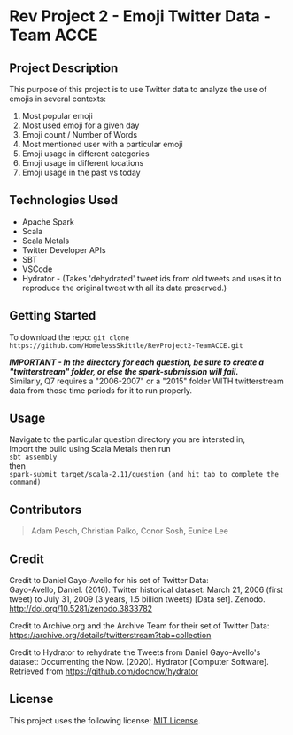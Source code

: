 # Rev Project 2 - Emoji Twitter Data - Team ACCE

## Project Description

This purpose of this project is to use Twitter data to analyze the use of emojis in several contexts:
1) Most popular emoji
2) Most used emoji for a given day
3) Emoji count / Number of Words
4) Most mentioned user with a particular emoji
5) Emoji usage in different categories
6) Emoji usage in different locations
7) Emoji usage in the past vs today

## Technologies Used

* Apache Spark
* Scala
* Scala Metals
* Twitter Developer APIs
* SBT
* VSCode
* Hydrator - (Takes 'dehydrated' tweet ids from old tweets and uses it to reproduce the original tweet with all its data preserved.)

## Getting Started

To download the repo:
```git clone https://github.com/HomelessSkittle/RevProject2-TeamACCE.git```

***IMPORTANT - In the directory for each question, be sure to create a "twitterstream" folder, or else the spark-submission will fail.***  
Similarly, Q7 requires a "2006-2007" or a "2015" folder WITH twitterstream data from those time periods for it to run properly.

## Usage

Navigate to the particular question directory you are intersted in,  
Import the build using Scala Metals then run  
```sbt assembly```  
then  
```spark-submit target/scala-2.11/question (and hit tab to complete the command)```  

## Contributors

> Adam Pesch,
> Christian Palko,
> Conor Sosh,
> Eunice Lee

## Credit
Credit to Daniel Gayo-Avello for his set of Twitter Data:  
Gayo-Avello, Daniel. (2016). Twitter historical dataset: March 21, 2006 (first tweet) to July 31, 2009 (3 years, 1.5 billion tweets) [Data set]. Zenodo. http://doi.org/10.5281/zenodo.3833782  
  
Credit to Archive.org and the Archive Team for their set of Twitter Data:
https://archive.org/details/twitterstream?tab=collection

Credit to Hydrator to rehydrate the Tweets from Daniel Gayo-Avello's dataset:
Documenting the Now. (2020). Hydrator [Computer Software]. Retrieved from https://github.com/docnow/hydrator

## License

This project uses the following license: [MIT License](<https://mit-license.org/>).
